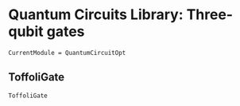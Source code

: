 # Quantum Circuits Library: Three-qubit gates 

```@meta
CurrentModule = QuantumCircuitOpt
```

## ToffoliGate
```@docs
ToffoliGate
```
